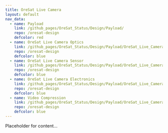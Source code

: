 ```yaml
---
title: OreSat Live Camera
layout: default
nav_data:
  - name: Payload
    link: /github_pages/OreSat_Status/Design/Payload/
    repo: /oresat-design
    defcolor: red
  - name: OreSat Live Camera Optics
    link: /github_pages/OreSat_Status/Design/Payload/OreSat_Live_Camera/OreSat_Live_Camera_Optics/
    repo: /oresat-design
    defcolor: blue
  - name: OreSat Live Camera Sensor
    link: /github_pages/OreSat_Status/Design/Payload/OreSat_Live_Camera/OreSat_Live_Camera_Sensor/
    repo: /oresat-design
    defcolor: blue
  - name: OreSat Live Camera Electronics
    link: /github_pages/OreSat_Status/Design/Payload/OreSat_Live_Camera/OreSat_Live_Camera_Electronics/
    repo: /oresat-design
    defcolor: blue
  - name: Video Compression
    link: /github_pages/OreSat_Status/Design/Payload/OreSat_Live_Camera/Video_Compression/
    repo: /oresat-design
    defcolor: blue
---
```



Placeholder for content...
